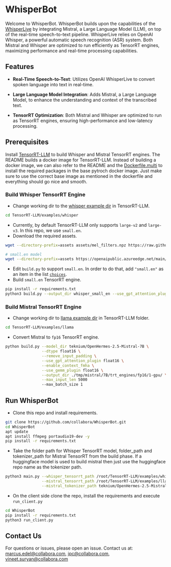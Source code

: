 # WhisperBot
Welcome to WhisperBot. WhisperBot builds upon the capabilities of the [WhisperLive]() by integrating Mistral, a Large Language Model (LLM), on top of the real-time speech-to-text pipeline. WhisperLive relies on OpenAI Whisper, a powerful automatic speech recognition (ASR) system. Both Mistral and Whisper are optimized to run efficiently as TensorRT engines, maximizing performance and real-time processing capabilities.

## Features
- **Real-Time Speech-to-Text**: Utilizes OpenAI WhisperLive to convert spoken language into text in real-time.

- **Large Language Model Integration**: Adds Mistral, a Large Language Model, to enhance the understanding and context of the transcribed text.

- **TensorRT Optimization**: Both Mistral and Whisper are optimized to run as TensorRT engines, ensuring high-performance and low-latency processing.

## Prerequisites
Install [TensorRT-LLM](https://github.com/NVIDIA/TensorRT-LLM/blob/main/docs/source/installation.md) to build Whisper and Mistral TensorRT engines. The README builds a docker image for TensorRT-LLM. 
Instead of building a docker image, we can also refer to the README and the [Dockerfile.multi](https://github.com/NVIDIA/TensorRT-LLM/blob/main/docker/Dockerfile.multi) to install the required packages in the base pytroch docker image. Just make sure to use the correct base image as mentioned in the dockerfile and everything should go nice and smooth.

### Build Whisper TensorRT Engine
- Change working dir to the [whisper example dir](https://github.com/NVIDIA/TensorRT-LLM/tree/main/examples/whisper) in TensorRT-LLM.
```bash
cd TensorRT-LLM/examples/whisper
``` 
- Currently, by default TensorRT-LLM only supports `large-v2` and `large-v3`. In this repo, we use `small.en`.
- Download the required assets.
```bash
wget --directory-prefix=assets assets/mel_filters.npz https://raw.githubusercontent.com/openai/whisper/main/whisper/assets/mel_filters.npz

# small.en model
wget --directory-prefix=assets https://openaipublic.azureedge.net/main/whisper/models/f953ad0fd29cacd07d5a9eda5624af0f6bcf2258be67c92b79389873d91e0872/small.en.pt
```
- Edit `build.py` to support `small.en`. In order to do that, add `"small.en"` as an item in the list [`choices`](https://github.com/NVIDIA/TensorRT-LLM/blob/a75618df24e97ecf92b8899ca3c229c4b8097dda/examples/whisper/build.py#L58).
- Build `small.en` TensorRT engine.
```bash
pip install -r requirements.txt
python3 build.py --output_dir whisper_small_en --use_gpt_attention_plugin --use_gemm_plugin --use_layernorm_plugin  --use_bert_attention_plugin --model_name small.en
```

### Build Mistral TensorRT Engine
- Change working dir to [llama example dir](https://github.com/NVIDIA/TensorRT-LLM/tree/main/examples/llama) in TensorRT-LLM folder.
```bash
cd TensorRT-LLM/examples/llama
```
- Convert Mistral to `fp16` TensorRT engine.
```bash
python build.py --model_dir teknium/OpenHermes-2.5-Mistral-7B \
                --dtype float16 \
                --remove_input_padding \
                --use_gpt_attention_plugin float16 \
                --enable_context_fmha \
                --use_gemm_plugin float16 \
                --output_dir ./tmp/mistral/7B/trt_engines/fp16/1-gpu/ \
                --max_input_len 5000
                --max_batch_size 1
```

## Run WhisperBot
- Clone this repo and install requirements.
```bash
git clone https://github.com/collabora/WhisperBot.git
cd WhisperBot
apt update
apt install ffmpeg portaudio19-dev -y
pip install -r requirements.txt
```

- Take the folder path for Whisper TensorRT model, folder_path and tokenizer_path for Mistral TensorRT from the build phase. If a huggingface model is used to build mistral then just use the huggingface repo name as the tokenizer path.
```bash
python3 main.py --whisper_tensorrt_path /root/TensorRT-LLM/examples/whisper/whisper_small_en \
                --mistral_tensorrt_path /root/TensorRT-LLM/examples/llama/tmp/mistral/7B/trt_engines/fp16/1-gpu/ \
                --mistral_tokenizer_path teknium/OpenHermes-2.5-Mistral-7B
```
- On the client side clone the repo, install the requirements and execute `run_client.py`
```bash
cd WhisperBot
pip install -r requirements.txt
python3 run_client.py
```


## Contact Us
For questions or issues, please open an issue.
Contact us at: marcus.edel@collabora.com, jpc@collabora.com, vineet.suryan@collabora.com